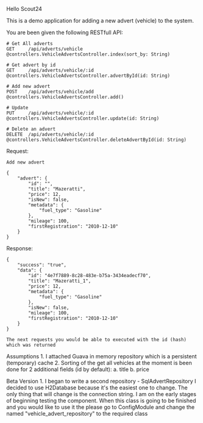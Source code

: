 Hello Scout24

This is a demo application for adding a new advert (vehicle) to the system.

You are been given the following RESTfull API:
    
    # Get All adverts
    GET     /api/adverts/vehicle            @controllers.VehicleAdvertsController.index(sort_by: String)
    
    # Get advert by id
    GET     /api/adverts/vehicle/:id        @controllers.VehicleAdvertsController.advertById(id: String)
    
    # Add new advert
    POST    /api/adverts/vehicle/add        @controllers.VehicleAdvertsController.add()
    
    # Update
    PUT     /api/adverts/vehicle/:id        @controllers.VehicleAdvertsController.update(id: String)
    
    # Delete an advert
    DELETE  /api/adverts/vehicle/:id        @controllers.VehicleAdvertsController.deleteAdvertById(id: String)

Request:
    
    Add new advert
    
    {
    	"advert": {
    		"id": "",
    		"title": "Mazeratti",
    		"price": 12,
            "isNew": false,
            "metadata": {
            	"fuel_type": "Gasoline"
            },
            "mileage": 100,
            "firstRegistration": "2010-12-10"
    	}
    }
    
Response:
    
    {
        "success": "true",
        "data": {
            "id": "4e7f7889-8c28-483e-b75a-3434eadecf70",
            "title": "Mazeratti_1",
            "price": 12,
            "metadata": {
                "fuel_type": "Gasoline"
            },
            "isNew": false,
            "mileage": 100,
            "firstRegistration": "2010-12-10"
        }
    }
    
    The next requests you would be able to executed with the id (hash) which was returned


Assumptions
    1.  I attached Guava in memory repository which is a persistent (temporary) cache
    2.  Sorting of the get all vehicles at the moment is been done for 2 additional fields (id by default):
        a.  title
        b.  price
        
Beta Version
    1.  I began to write a second repository - SqlAdvertRepository
        I decided to use H2Database because it's the easiest one to change. 
        The only thing that will change is the connection string.
        I am on the early stages of beginning testing the component.
        When this class is going to be finished and you would like to use it the please go to ConfigModule
        and change the named "vehicle_advert_repository" to the required class